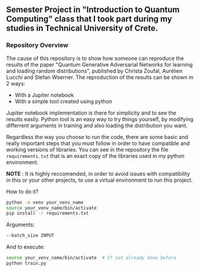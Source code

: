## Semester Project in "Introduction to Quantum Computing" class that I took part during my studies in Technical University of Crete.
### **Repository Overview**

The cause of this repository is to show how someone can reproduce the results of the paper "Quantum Generative Adversarial Networks for learning and loading random distributions", published by Christa Zoufal, Aurélien Lucchi and Stefan Woerner.
The reproduction of the results can be shown in 2 ways:

- With a Jupiter notebook
- With a simple tool created using python

Jupiter notebook implementation is there for simplicity and to see the results easily. Python tool is an easy way to try things yourself, by modifying differrent arguments in training and also loading the distribution you want.

Regardless the way you choose to run the code, there are some basic and really important steps that you must follow in order to have compatible and working versions of libraries.
You can see in the repository the file `requirements.txt` that is an exact copy of the libraries used in my python environment.

**NOTE** : It is highly reccomended, in order to avoid issues with compatibility in this or your other projects, to use a virtual environment to run this project.

How to do it?
```bash
python -m venv your_venv_name
source your_venv_name/bin/activate
pip install -r requirements.txt
```
Arguments:
```bash
--batch_size INPUT
```
And to execute:
```bash
source your_venv_name/bin/activate  # If not already done before
python train.py
```

